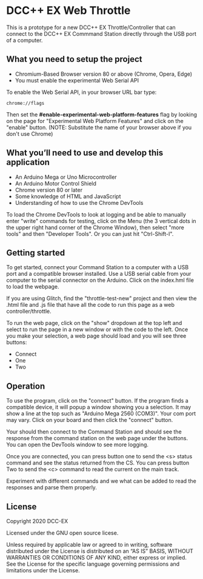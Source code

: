 # DCC++ EX Web Throttle

This is a prototype for a new DCC++ EX Throttle/Controller
that can connect to the DCC++ EX Commmand Station directly 
through the USB port of a computer.

## What you need to setup the project

* Chromium-Based Browser version 80 or above
  (Chrome, Opera, Edge)
* You must enable the experimental Web Serial API

To enable the Web Serial API, in your browser URL bar type:

    chrome://flags
    
Then set the **#enable-experimental-web-platform-features** flag
by looking on the page for "Experimental Web Platform Features"
and click on the "enable" button. (NOTE: Substitute the name
of your browser above if you don't use Chrome)

## What you’ll need to use and develop this application

* An Arduino Mega or Uno Microcontroller
* An Arduino Motor Control Shield
* Chrome version 80 or later
* Some knowledge of HTML and JavaScript
* Understanding of how to use the Chrome DevTools

To load the Chrome DevTools to look at logging and be able to manually enter
"write" commands for testing, click on the Menu (the 3 vertical dots in the 
upper right hand corner of the Chrome Window), then select "more tools" and 
then "Developer Tools". Or you can just hit "Ctrl-Shift-I".

## Getting started

To get started, connect your Command Station to a computer with a USB port
and a compatible browser installed. Use a USB serial cable from your computer
to the serial connector on the Arduino. Click on the index.hml file to load the 
webpage. 

If you are using Glitch, find the "throttle-test-new" project and then view the 
.html file and .js file that have all the code to run this page as a web 
controller/throttle.

To run the web page, click on the "show" dropdown at the top left and select
to run the page in a new window or with the code to the left. Once you make
your selection, a web page should load and you will see three buttons:

* Connect
* One
* Two

## Operation

To use the program, click on the "connect" button. If the program finds
a compatible device, it will popup a window showing you a selection. It
may show a line at the top such as "Arduino Mega 2560 (COM3)". Your com
port may vary. Click on your board and then click the "connect" button.

Your should then connect to the Command Station and should see the response
from the command station on the web page under the buttons. You can open
the DevTools window to see more logging.

Once you are connected, you can press button one to send the &lt;s&gt; status
command and see the status returned from the CS. You can press button Two
to send the &lt;c&gt; command to read the current on the main track.

Experiment with different commands and we what can be added to read the
responses and parse them properly.

## License

Copyright 2020 DCC-EX

Licensed under the GNU open source licese.

Unless required by applicable law or agreed to in writing, software distributed
under the License is distributed on an “AS IS” BASIS, WITHOUT WARRANTIES OR
CONDITIONS OF ANY KIND, either express or implied. See the License for the
specific language governing permissions and limitations under the License.

[DCC-EX]: https://dcc-ex.com

